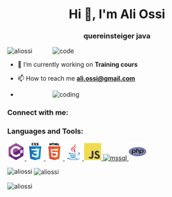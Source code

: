 <h1 align="center">Hi 👋, I'm Ali Ossi</h1>
<h3 align="center">quereinsteiger java</h3>
<img align="right" alt="code" width="400" src="https://media4.giphy.com/media/qgQUggAC3Pfv687qPC/giphy.gif">
<p align="left"> <img src="https://komarev.com/ghpvc/?username=aliossi&label=Profile%20views&color=0e75b6&style=flat" alt="aliossi" /> </p>

- 🔭 I’m currently working on **Training cours**

- 📫 How to reach me **ali.ossi@gmail.com**
- <img align="right" alt="coding" width="400" src="![image](https://github.com/aliossi/Ali_UpdatProfile/assets/145786377/48d5585d-bddd-496c-864b-5db2b398996f)
">

<h3 align="left">Connect with me:</h3>
<p align="left">
</p>

<h3 align="left">Languages and Tools:</h3>
<p align="left"> <a href="https://www.w3schools.com/cs/" target="_blank" rel="noreferrer"> <img src="https://raw.githubusercontent.com/devicons/devicon/master/icons/csharp/csharp-original.svg" alt="csharp" width="40" height="40"/> </a> <a href="https://www.w3schools.com/css/" target="_blank" rel="noreferrer"> <img src="https://raw.githubusercontent.com/devicons/devicon/master/icons/css3/css3-original-wordmark.svg" alt="css3" width="40" height="40"/> </a> <a href="https://www.w3.org/html/" target="_blank" rel="noreferrer"> <img src="https://raw.githubusercontent.com/devicons/devicon/master/icons/html5/html5-original-wordmark.svg" alt="html5" width="40" height="40"/> </a> <a href="https://www.java.com" target="_blank" rel="noreferrer"> <img src="https://raw.githubusercontent.com/devicons/devicon/master/icons/java/java-original.svg" alt="java" width="40" height="40"/> </a> <a href="https://developer.mozilla.org/en-US/docs/Web/JavaScript" target="_blank" rel="noreferrer"> <img src="https://raw.githubusercontent.com/devicons/devicon/master/icons/javascript/javascript-original.svg" alt="javascript" width="40" height="40"/> </a> <a href="https://www.microsoft.com/en-us/sql-server" target="_blank" rel="noreferrer"> <img src="https://www.svgrepo.com/show/303229/microsoft-sql-server-logo.svg" alt="mssql" width="40" height="40"/> </a> <a href="https://www.php.net" target="_blank" rel="noreferrer"> <img src="https://raw.githubusercontent.com/devicons/devicon/master/icons/php/php-original.svg" alt="php" width="40" height="40"/> </a> </p>

<p><img align="left" src="https://github-readme-stats.vercel.app/api/top-langs?username=aliossi&show_icons=true&locale=en&layout=compact" alt="aliossi" /></p>

<p>&nbsp;<img align="center" src="https://github-readme-stats.vercel.app/api?username=aliossi&show_icons=true&locale=en" alt="aliossi" /></p>

<p><img align="center" src="https://github-readme-streak-stats.herokuapp.com/?user=aliossi&" alt="aliossi" /></p>
